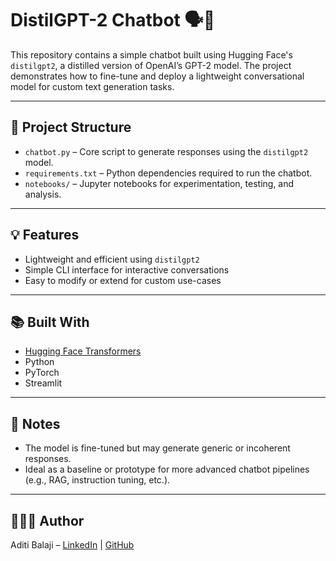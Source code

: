 # DistilGPT-2 Chatbot 🗣️🤖

This repository contains a simple chatbot built using Hugging Face's `distilgpt2`, a distilled version of OpenAI’s GPT-2 model. The project demonstrates how to fine-tune and deploy a lightweight conversational model for custom text generation tasks.

---

## 📂 Project Structure

- `chatbot.py` – Core script to generate responses using the `distilgpt2` model.
- `requirements.txt` – Python dependencies required to run the chatbot.
- `notebooks/` – Jupyter notebooks for experimentation, testing, and analysis.

---

## 💡 Features

- Lightweight and efficient using `distilgpt2`
- Simple CLI interface for interactive conversations
- Easy to modify or extend for custom use-cases

---

## 📚 Built With

- [Hugging Face Transformers](https://huggingface.co/transformers/)
- Python
- PyTorch
- Streamlit

---

## 📌 Notes

- The model is fine-tuned but may generate generic or incoherent responses.
- Ideal as a baseline or prototype for more advanced chatbot pipelines (e.g., RAG, instruction tuning, etc.).

---

## 👩🏻‍💻 Author

Aditi Balaji – [LinkedIn](https://www.linkedin.com/in/aditibalaji) | [GitHub](https://github.com/Aditi-balaji-13)

